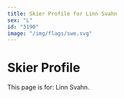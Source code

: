 ```yaml
---
title: Skier Profile for Linn Svahn
sex: "L"
id: "3190"
image: "/img/flags/swe.svg" 
---
```


# Skier Profile

This page is for: Linn Svahn.
    
